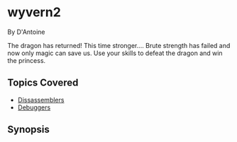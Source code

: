 # wyvern2


By D'Antoine



The dragon has returned! This time stronger....
Brute strength has failed and now only magic can save us. Use your skills to defeat the dragon and win the princess.
## Topics Covered

- [Dissassemblers](/reverse-engineering/what-are-disassemblers/)
- [Debuggers](/reverse-engineering/what-is-gdb/)
## Synopsis

